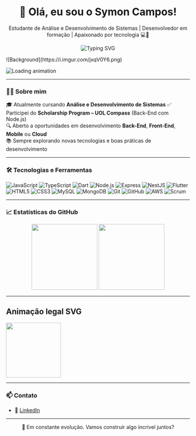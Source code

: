 <h1 align="center">👋 Olá, eu sou o Symon Campos!</h1>
<p align="center">
  Estudante de Análise e Desenvolvimento de Sistemas | Desenvolvedor em formação | Apaixonado por tecnologia 💻🚀
</p>

<p align="center">
  <img src="https://readme-typing-svg.herokuapp.com?font=Fira+Code&size=20&pause=1000&color=00ADB5&center=true&vCenter=true&width=435&lines=Estudante+de+ADS;Desenvolvedor+em+formação;Aberto+a+novos+desafios" alt="Typing SVG" />
</p>
![Background](https://i.imgur.com/jxqV0Y6.png)

![Loading animation](https://loading.io/spinners/double-ring/lg.double-ring-spinner.gif)

---

### 👨‍💻 Sobre mim

🎓 Atualmente cursando **Análise e Desenvolvimento de Sistemas**
✅ Participei do **Scholarship Program – UOL Compass** (Back-End com Node.js)  
🔍 Aberto a oportunidades em desenvolvimento **Back-End**, **Front-End**, **Mobile** ou **Cloud**  
📚 Sempre explorando novas tecnologias e boas práticas de desenvolvimento  

---

### 🛠️ Tecnologias e Ferramentas

<p align="left">
  <!-- Linguagens -->
  <img src="https://img.shields.io/badge/JavaScript-F7DF1E?style=for-the-badge&logo=javascript&logoColor=black" alt="JavaScript" />
  <img src="https://img.shields.io/badge/TypeScript-3178C6?style=for-the-badge&logo=typescript&logoColor=white" alt="TypeScript" />
  <img src="https://img.shields.io/badge/Dart-0175C2?style=for-the-badge&logo=dart&logoColor=white" alt="Dart" />
  
  <!-- Frameworks -->
  <img src="https://img.shields.io/badge/Node.js-339933?style=for-the-badge&logo=nodedotjs&logoColor=white" alt="Node.js" />
  <img src="https://img.shields.io/badge/Express.js-000000?style=for-the-badge&logo=express&logoColor=white" alt="Express" />
  <img src="https://img.shields.io/badge/NestJS-E0234E?style=for-the-badge&logo=nestjs&logoColor=white" alt="NestJS" />
  <img src="https://img.shields.io/badge/Flutter-02569B?style=for-the-badge&logo=flutter&logoColor=white" alt="Flutter" />

  <!-- Front-End -->
  <img src="https://img.shields.io/badge/HTML5-E34F26?style=for-the-badge&logo=html5&logoColor=white" alt="HTML5" />
  <img src="https://img.shields.io/badge/CSS3-1572B6?style=for-the-badge&logo=css3&logoColor=white" alt="CSS3" />

  <!-- Banco de Dados -->
  <img src="https://img.shields.io/badge/MySQL-4479A1?style=for-the-badge&logo=mysql&logoColor=white" alt="MySQL" />
  <img src="https://img.shields.io/badge/MongoDB-47A248?style=for-the-badge&logo=mongodb&logoColor=white" alt="MongoDB" />

  <!-- Controle de Versão -->
  <img src="https://img.shields.io/badge/Git-F05032?style=for-the-badge&logo=git&logoColor=white" alt="Git" />
  <img src="https://img.shields.io/badge/GitHub-181717?style=for-the-badge&logo=github&logoColor=white" alt="GitHub" />

  <!-- Cloud & DevOps -->
  <img src="https://img.shields.io/badge/AWS-232F3E?style=for-the-badge&logo=amazon-aws&logoColor=white" alt="AWS" />

  <!-- Metodologia -->
  <img src="https://img.shields.io/badge/Scrum-6DB33F?style=for-the-badge&logo=scrumalliance&logoColor=white" alt="Scrum" />
</p>

---

### 📈 Estatísticas do GitHub

<p align="center">
  <img height="180em" src="https://github-readme-stats.vercel.app/api?username=GetNoLies&show_icons=true&theme=radical"/>
  <img height="180em" src="https://github-readme-stats.vercel.app/api/top-langs/?username=GetNoLies&layout=compact&langs_count=6&theme=radical"/>
</p>

---

## Animação legal SVG

<img src="https://raw.githubusercontent.com/GetNoLies/animated-svg/main/animation.svg" width="150" />

---

### 📫 Contato

- 💼 [LinkedIn](https://www.linkedin.com/in/symon-barbosa-7a5b35236)  

---

<p align="center">🌱 Em constante evolução. Vamos construir algo incrível juntos?</p>
